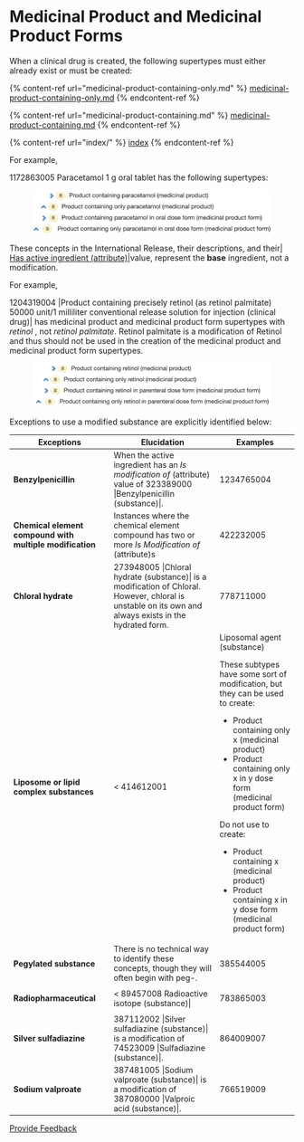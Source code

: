 # Medicinal Product and Medicinal Product Forms

When a clinical drug is created, the following supertypes must either already exist or must be created:

{% content-ref url="medicinal-product-containing-only.md" %}
[medicinal-product-containing-only.md](medicinal-product-containing-only.md)
{% endcontent-ref %}

{% content-ref url="medicinal-product-containing.md" %}
[medicinal-product-containing.md](medicinal-product-containing.md)
{% endcontent-ref %}

{% content-ref url="index/" %}
[index](index/)
{% endcontent-ref %}

For example,

1172863005 Paracetamol 1 g oral tablet has the following supertypes:

<figure><img src="../../../../../../.gitbook/assets/image (58).png" alt=""><figcaption></figcaption></figure>

These concepts in the International Release, their descriptions, and their[| Has active ingredient (attribute)|](http://snomed.org/fictid)value, represent the **base** ingredient, not a modification.

For example,

1204319004 |Product containing precisely retinol (as retinol palmitate) 50000 unit/1 milliliter conventional release solution for injection (clinical drug)| has medicinal product and medicinal product form supertypes with _retinol_ , not _retinol palmitate_. Retinol palmitate is a modification of Retinol and thus should not be used in the creation of the medicinal product and medicinal product form supertypes.

<figure><img src="../../../../../../.gitbook/assets/image (59).png" alt=""><figcaption></figcaption></figure>

Exceptions to use a modified substance are explicitly identified below:

| Exceptions                                               | Elucidation                                                                                                                                                                                                                                                                                                                                                                                                                                   | Examples                                                                                                                                                                                                                                                                                                                                                                                                         |
| -------------------------------------------------------- | --------------------------------------------------------------------------------------------------------------------------------------------------------------------------------------------------------------------------------------------------------------------------------------------------------------------------------------------------------------------------------------------------------------------------------------------- | ---------------------------------------------------------------------------------------------------------------------------------------------------------------------------------------------------------------------------------------------------------------------------------------------------------------------------------------------------------------------------------------------------------------- |
| **Benzylpenicillin**                                     | When the active ingredient has an _Is modification of_ (attribute) value of 323389000 \|Benzylpenicillin (substance)\|.                                                                                                                                                                                                                                                                                                                       | <p>1234765004 |Product containing only benzathine benzylpenicillin in parenteral dose form (medicinal product form)|</p><p>323404007 |Product containing benzathine benzylpenicillin (medicinal product)|</p><p><em>Benzylpenicillin is the base, but use the modified substance in the FSN for the MP/MPF.</em></p>                                                                                             |
| **Chemical element compound with multiple modification** | Instances where the chemical element compound has two or more _Is Modification of_ (attribute)s                                                                                                                                                                                                                                                                                                                                               | <p>422232005 |Calcium lactate gluconate (substance)|</p><ul><li>Has |Is modification of (attribute)| = Calcium gluconate</li><li>Has |Is modification of (attribute)| = Calcium lactate</li></ul><p>1359973006 |Copper (64-Cu) labeled somatostatin analog (substance)|</p><ul><li>Has |Is modification of (attribute)| = Somatostatin analog</li><li>Has |Is modification of (attribute)| = Copper-64</li></ul> |
| **Chloral hydrate**                                      | 273948005 \|Chloral hydrate (substance)\| is a modification of Chloral.  However, chloral is unstable on its own and always exists in the hydrated form.                                                                                                                                                                                                                                                                                      | <p>778711000 |Product containing only chloral hydrate in oral dose form (medicinal product form)|</p><p>386735001 |Product containing chloral hydrate in oral dose form (medicinal product form)|</p><p>775158004 |Product containing only chloral hydrate (medicinal product)|</p>                                                                                                                              |
| **Liposome or lipid complex substances**                 | <p>&#x3C; 414612001 |Liposomal agent (substance)</p><p>These subtypes have some sort of modification, but they can be used to create:</p><ul><li>Product containing only x (medicinal product)</li><li>Product containing only x in y dose form (medicinal product form)</li></ul><p>Do not use to create:</p><ul><li>Product containing x (medicinal product)</li><li>Product containing x in y dose form (medicinal product form)</li></ul> | <p>426490000 |Vincristine liposome (substance)|</p><p>425953004 |Amphotericin B lipid complex (substance)|</p><p>768664009 |Amphotericin B phospholipid complex (substance)|</p><p>427544000 |Amphotericin B cholesteryl sulfate complex (substance)|</p>                                                                                                                                                        |
| **Pegylated substance**                                  | There is no technical way to identify these concepts, though they will often begin with peg-.                                                                                                                                                                                                                                                                                                                                                 | <p>385544005 |Pegfilgrastim (substance)|</p><p>770965008 |Pegvaliase (substance)|</p>                                                                                                                                                                                                                                                                                                                            |
| **Radiopharmaceutical**                                  | < 89457008 Radioactive isotope (substance)\|                                                                                                                                                                                                                                                                                                                                                                                                  | <p>783865003 |Product containing only cyanocobalamin (58-Co) (medicinal product)|</p><p>783867006 |Product containing only cyanocobalamin (58-Co) in oral dose form (medicinal product form)|</p><p>783856005 |Product containing sodium iodide (131-I) in parenteral dose form (medicinal product form)|</p><p>783854008 |Product containing sodium iodide (131-I) (medicinal product)|</p>                     |
| **Silver sulfadiazine**                                  | 387112002 \|Silver sulfadiazine (substance)\| is a modification of 74523009 \|Sulfadiazine (substance)\|.                                                                                                                                                                                                                                                                                                                                     | <p>864009007 |Product containing only silver sulfadiazine in cutaneous dose form (medicinal product form)|</p><p>771756000 |Product containing silver sulfadiazine in cutaneous dose form (medicinal product form)|</p>                                                                                                                                                                                          |
| **Sodium valproate**                                     | 387481005 \|Sodium valproate (substance)\| is a modification of 387080000 \|Valproic acid (substance)\|.                                                                                                                                                                                                                                                                                                                                      | <p>766519009 |Product containing precisely sodium valproate 40 milligram/1 milliliter conventional release oral solution (clinical drug)|</p><p>1204386001 |Product containing precisely sodium valproate 133 milligram and valproic acid 58 milligram/1 each prolonged-release oral tablet (clinical drug)|</p>                                                                                                 |






<a href="https://docs.google.com/forms/d/e/1FAIpQLScTmbZIf0UEQwYDkY27EEWBkaiYkHSbR0_9DmFrMLXoQLyL7Q/viewform?usp=pp_url&entry.1767247133=SCT+Editorial+Guide&entry.670899847=Medicinal%20Product%20and%20Medicinal%20Product%20Forms" class="button primary">Provide Feedback</a>
